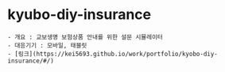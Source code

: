 # kyubo-diy-insurance
```
- 개요 : 교보생명 보험상품 안내를 위한 설문 시뮬레이터
- 대응기기 : 모바일, 태블릿
- [링크](https://kei5693.github.io/work/portfolio/kyobo-diy-insurance/#/)